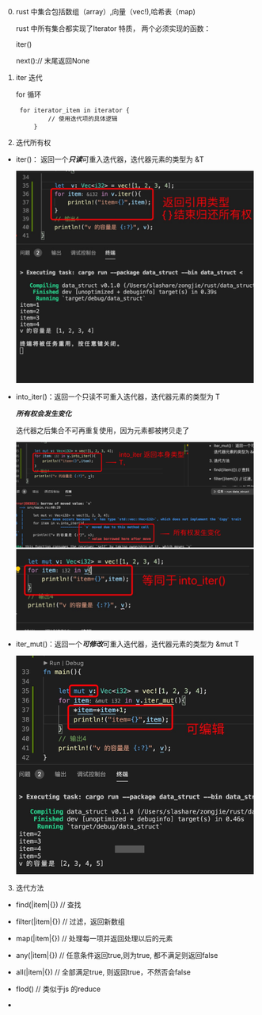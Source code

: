 0. rust 中集合包括数组（array）,向量（vec!),哈希表（map)

    rust 中所有集合都实现了Iterator 特质，
    两个必须实现的函数：

    iter()

    next():// 末尾返回None

1. iter 迭代

   for 循环

        for iterator_item in iterator {
                // 使用迭代项的具体逻辑
            }

2. 迭代所有权

+ iter()： 返回一个***只读***可重入迭代器，迭代器元素的类型为 &T

   ![avatar](../assets/iter-2.jpg)

+ into_iter()：返回一个只读不可重入迭代器，迭代器元素的类型为 T

   ***所有权会发生变化***

   迭代器之后集合不可再重复使用，因为元素都被拷贝走了

   ![avatar](../assets/iter.jpg)
   ![avatar](../assets/iter-1.jpg)


+ iter_mut()：返回一个***可修改***可重入迭代器，迭代器元素的类型为 &mut T

   ![avatar](../assets/iter-3.jpg)

3. 迭代方法

+ find(|item|{}) // 查找

+ filter(|item|{})  // 过滤，返回新数组

+ map(|item|{}) // 处理每一项并返回处理以后的元素

+ any(|item|{}) // 任意条件返回true,则为true,  都不满足则返回false

+ all(|item|{}) // 全部满足true, 则返回true，不然否会false

+ flod() // 类似于js 的reduce

+ 